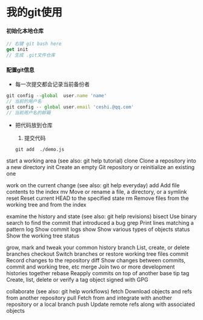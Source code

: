 # 我的git使用

#### 初始化本地仓库

```js
// 右键 git bash here
get init
// 生成 .git文件仓库
```

#### 配置git信息

- 每一次提交都会记录当前备份者

```js
git config --global  user.name 'name'
// 当前的用户名
git config -- global user.email 'ceshi.@qq.com'
// 当前用户名的邮箱

```

- 把代码放到仓库

  1.  提交代码

     `git add  ./demo.js`

















start a working area (see also: git help tutorial)
   clone      Clone a repository into a new directory
   init       Create an empty Git repository or reinitialize an existing one

work on the current change (see also: git help everyday)
   add        Add file contents to the index
   mv         Move or rename a file, a directory, or a symlink
   reset      Reset current HEAD to the specified state
   rm         Remove files from the working tree and from the index

examine the history and state (see also: git help revisions)
   bisect     Use binary search to find the commit that introduced a bug
   grep       Print lines matching a pattern
   log        Show commit logs
   show       Show various types of objects
   status     Show the working tree status

grow, mark and tweak your common history
   branch     List, create, or delete branches
   checkout   Switch branches or restore working tree files
   commit     Record changes to the repository
   diff       Show changes between commits, commit and working tree, etc
   merge      Join two or more development histories together
   rebase     Reapply commits on top of another base tip
   tag        Create, list, delete or verify a tag object signed with GPG

collaborate (see also: git help workflows)
   fetch      Download objects and refs from another repository
   pull       Fetch from and integrate with another repository or a local branch
   push       Update remote refs along with associated objects



